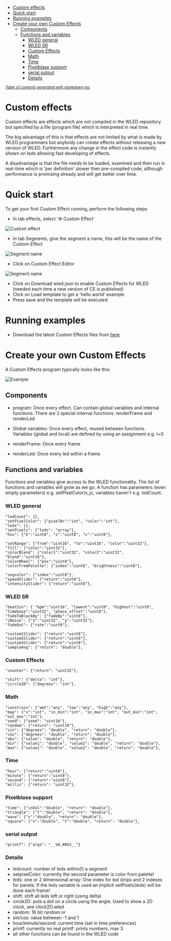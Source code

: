 - [Custom effects](#custom-effects)
- [Quick start](#quick-start)
- [Running examples](#running-examples)
- [Create your own Custom Effects](#create-your-own-custom-effects)
  * [Components](#components)
  * [Functions and variables](#functions-and-variables)
    + [WLED general](#wled-general)
    + [WLED SR](#wled-sr)
    + [Custom Effects](#custom-effects)
    + [Math](#math)
    + [Time](#time)
    + [Pixelblase support](#pixelblase-support)
    + [serial output](#Serial-output)
    + [Details](#details)

<small><i><a href='http://ecotrust-canada.github.io/markdown-toc/'>Table of contents generated with markdown-toc</a></i></small>

# Custom effects

Custom effects are effects which are not compiled in the WLED repository but specified by a file (program file) which is interpreted in real time.

The big advantage of this is that effects are not limited by what is made by WLED programmers but anybody can create effects without releasing a new version of WLED. Furthermore any change in the effect code is instantly shown on leds allowing fast developing of effects.

A disadvantage is that the file needs to be loaded, examined and then run in real-time which is 'per definition' slower then pre-compiled code, although performance is promising already and will get better over time.

# Quick start
To get your first Custom Effect running, perform the following steps

* In tab effects, select '⚙️ Custom Effect'

![Custom effect](https://github.com/ewoudwijma/ARTI/blob/main/Images/CustomEffect.PNG?raw=true)

* In tab Segments, give the segment a name, this will be the name of the Custom Effect

![Segment name](https://github.com/MoonModules/WLED-Effects/blob/master/Images/SegmentName.jpg?raw=true)

* Click on Custom Effect Editor

![Segment name](https://github.com/MoonModules/WLED-Effects/blob/master/Images/CustomEffectsEditor.jpg?raw=true)

* Click on Download wled.json to enable Custom Effects for WLED (needed each time a new version of CE is published)
* Click on Load template to get a 'hello world' example
* Press save and the template will be executed

# Running examples

* Download the latest Custom Effects files from [here](https://github.com/MoonModules/WLED-Effects/tree/master/CustomEffects/wled)

# Create your own Custom Effects

A Custom Effects program typically looks like this:

![Example](https://github.com/MoonModules/WLED-Effects/blob/master/Images/Custom%20Effects%20program%20example.PNG?raw=true)

## Components
* program: Once every effect. Can contain global variables and internal functions. There are 2 special internal functions: renderFrame and renderLed

* Global variables: Once every effect, reused between functions. Variables (global and local) are defined by using an assignment e.g. t=0

* renderFrame: Once every frame

* renderLed: Once every led within a frame

## Functions and variables

Functions and variables give access to the WLED functionality. The list of functions and variables will grow as we go.
A function has parameters (even empty parameters) e.g. setPixelColor(x,y), variables haven't e.g. ledCount.

### WLED general

    "ledCount": {},
    "setPixelColor": {"pixelNr":"int", "color":"int"},
    "leds": {},
    "setPixels": {"leds": "array"},
    "hsv": {"h":"uint8", "s":"uint8", "v":"uint8"},

    "setRange": {"from":"uint16", "to":"uint16", "color":"uint32"},
    "fill": {"color":"uint32"},
    "colorBlend": {"color1":"uint32", "color2":"uint32", "blend":"uint16"},
    "colorWheel": {"pos":"uint8"},
    "colorFromPalette": {"index":"uint8", "brightness":"uint8"},

    "segcolor": {"index":"uint8"},
    "speedSlider": {"return":"uint8"},
    "intensitySlider": {"return":"uint8"},

### WLED SR
    "beatSin": { "bpm":"uint16", "lowest":"uint8", "highest":"uint8", "timebase":"uint32", "phase_offset":"uint8"},
    "fadeToBlackBy": {"fadeBy":"uint8"},
    "iNoise": {"x":"uint32", "y":"uint32"},
    "fadeOut": {"rate":"uint8"},

    "custom1Slider": {"return":"uint8"},
    "custom2Slider": {"return":"uint8"},
    "custom3Slider": {"return":"uint8"},
    "sampleAvg": {"return": "double"},

### Custom Effects
    "counter": {"return": "uint32"},

    "shift": {"delta": "int"},
    "circle2D": {"degrees": "int"}, 

### Math
    "constrain": {"amt":"any", "low":"any", "high":"any"},
    "map": {"x":"int", "in_min":"int", "in_max":"int", "out_min":"int", "out_max":"int"},
    "seed": {"seed": "uint16"},
    "random": {"return": "uint16"},
    "sin": {"degrees": "double", "return": "double"},
    "cos": {"degrees": "double", "return": "double"},
    "abs": {"value": "double", "return": "double"},
    "min": {"value1": "double", "value2": "double", "return": "double"},
    "max": {"value1": "double", "value2": "double", "return": "double"},

### Time
    "hour": {"return":"uint8"},
    "minute": {"return":"uint8"},
    "second": {"return":"uint8"},
    "millis": {"return": "uint32"},

### Pixelblase support
    "time": {"inVal":"double", "return": "double"},
    "triangle": {"t":"double", "return": "double"},
    "wave": {"v":"double", "return": "double"},
    "square": {"v":"double", "t":"double", "return": "double"},

### serial output
    "printf": {"args": "__VA_ARGS__"}

### Details
* ledcount: number of leds within(!) a segment 
* setpixelColor: currently the second parameter is color from palette!
* leds: one or 2 dimensional array: One index for led strips and 2 indexes for panels. If the leds variable is used an implicit setPixels(leds) will be done each frame! 
* shift: shift all leds left or right (using delta)
* circle2D: puts a dot on a circle using the angle. Used to show a 2D clock, see clock2D.wled
* random: 16 bit random nr
* sin/cos: value between -1 and 1
* hour/minute/second: current time (set in time preferences)
* printf: currently no real printf: prints numbers, max 3
* all other functions can be found in the WLED code
